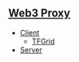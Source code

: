 ## [**Web3 Proxy**](README.md)

- [Client](client/client.md)
  - [TFGrid](client/tfgrid.md)
- [Server](server/server.md)
